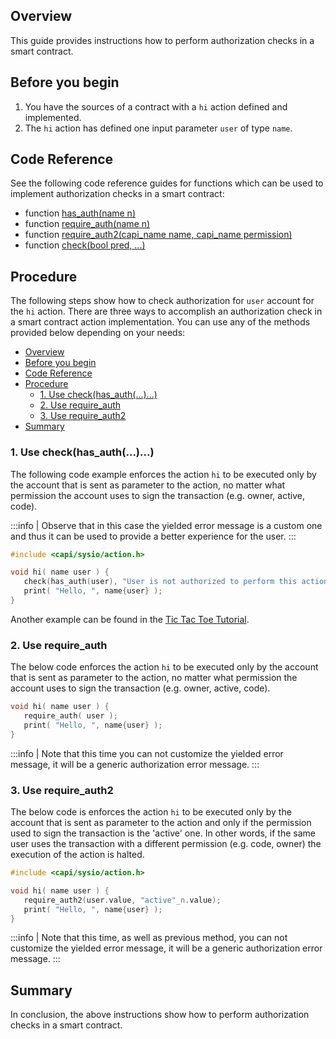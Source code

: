 <!-- ---
content_title: How To Perform Authorization Checks
link_text: How To Perform Authorization Checks
--- -->

## Overview

This guide provides instructions how to perform authorization checks in a smart contract.

## Before you begin

1. You have the sources of a contract with a `hi` action defined and implemented.
2. The `hi` action has defined one input parameter `user` of type `name`.

## Code Reference

See the following code reference guides for functions which can be used to implement authorization checks in a smart contract:

* function [has_auth(name n)](http://docs.eosnetwork.com/cdt/latest/reference/Namespaces/namespacesysio#function-has_auth)
* function [require_auth(name n)](http://docs.eosnetwork.com/cdt/latest/reference/Namespaces/namespacesysio#function-require_auth)
* function [require_auth2(capi_name name, capi_name permission)](http://docs.eosnetwork.com/cdt/latest/reference/Files/action_8h)
* function [check(bool pred, ...)](http://docs.eosnetwork.com/cdt/latest/reference/Namespaces/namespacesysio#function-check)

## Procedure

The following steps show how to check authorization for `user` account for the `hi` action. There are three ways to accomplish an authorization check in a smart contract action implementation. You can use any of the methods provided below depending on your needs:

* [Overview](#overview)
* [Before you begin](#before-you-begin)
* [Code Reference](#code-reference)
* [Procedure](#procedure)
  * [1. Use check(has\_auth(...)...)](#1-use-checkhas_auth)
  * [2. Use require\_auth](#2-use-require_auth)
  * [3. Use require\_auth2](#3-use-require_auth2)
* [Summary](#summary)

### 1. Use check(has_auth(...)...)

The following code example enforces the action `hi` to be executed only by the account that is sent as parameter to the action, no matter what permission the account uses to sign the transaction (e.g. owner, active, code).

:::info
| Observe that in this case the yielded error message is a custom one and thus it can be used to provide a better experience for the user.
:::

```cpp
#include <capi/sysio/action.h>

void hi( name user ) {
   check(has_auth(user), "User is not authorized to perform this action.");
   print( "Hello, ", name{user} );
}
```

Another example can be found in the [Tic Tac Toe Tutorial](https://docs.eosnetwork.com/docs/latest/tutorials/tic-tac-toe-game-contract#action-handler---move).

### 2. Use require_auth

The below code enforces the action `hi` to be executed only by the account that is sent as parameter to the action, no matter what permission the account uses to sign the transaction (e.g. owner, active, code).

```cpp
void hi( name user ) {
   require_auth( user );
   print( "Hello, ", name{user} );
}
```

:::info
| Note that this time you can not customize the yielded error message, it will be a generic authorization error message.
:::

### 3. Use require_auth2

The below code is enforces the action `hi` to be executed only by the account that is sent as parameter to the action and only if the permission used to sign the transaction is the 'active' one. In other words, if the same user uses the transaction with a different permission (e.g. code, owner) the execution of the action is halted.

```cpp
#include <capi/sysio/action.h>

void hi( name user ) {
   require_auth2(user.value, "active"_n.value);
   print( "Hello, ", name{user} );
}
```

:::info
| Note that this time, as well as previous method, you can not customize the yielded error message, it will be a generic authorization error message.
:::

## Summary

In conclusion, the above instructions show how to perform authorization checks in a smart contract.
